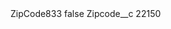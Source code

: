 <?xml version="1.0" encoding="UTF-8"?>
<CustomMetadata xmlns="http://soap.sforce.com/2006/04/metadata" xmlns:xsi="http://www.w3.org/2001/XMLSchema-instance" xmlns:xsd="http://www.w3.org/2001/XMLSchema">
    <label>ZipCode833</label>
    <protected>false</protected>
    <values>
        <field>Zipcode__c</field>
        <value xsi:type="xsd:string">22150</value>
    </values>
</CustomMetadata>
